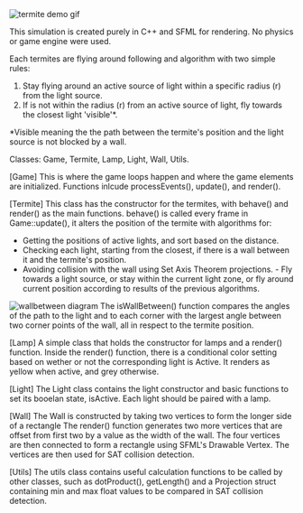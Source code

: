 <img src="https://res.cloudinary.com/dy6sxilvq/image/upload/v1734804010/TERMITE_DEMO_qxa1kt.gif" alt="termite demo gif">

This simulation is created purely in C++ and SFML for rendering. No physics or game engine were used.

Each termites are flying around following and algorithm with two simple rules:

1. Stay flying around an active source of light within a specific radius (r) from the light source.
2. If is not within the radius (r) from an active source of light, fly towards the closest light 'visible'*.

*Visible meaning the the path between the termite's position and the light source is not blocked by a wall.

Classes: Game, Termite, Lamp, Light, Wall, Utils.

[Game]
This is where the game loops happen and where the game elements are initialized.
Functions inlcude processEvents(), update(), and render().

[Termite]
This class has the constructor for the termites, with behave() and render() as the main functions.
behave() is called every frame in Game::update(), it alters the position of the termite with algorithms for:

- Getting the positions of active lights, and sort based on the distance.
- Checking each light, starting from the closest, if there is a wall between it and the termite's position.
- Avoiding collision with the wall using Set Axis Theorem projections. - Fly towards a light source, or stay within the current light zone, or fly around current position according to results of the previous algorithms.

<img class="mobileWid" src="https://res.cloudinary.com/dy6sxilvq/image/upload/v1734803933/wallbetween_irjkhw.png" alt="wallbetween diagram">
The isWallBetween() function compares the angles of the path to the light and to each corner with the largest angle between two corner points of the wall, all in respect to the termite position.

[Lamp]
A simple class that holds the constructor for lamps and a render() function.
Inside the render() function, there is a conditional color setting based on wether or not the corresponding light is Active. It renders as yellow when active, and grey otherwise.

[Light]
The Light class contains the light constructor and basic functions to set its booelan state, isActive. Each light should be paired with a lamp.

[Wall] The Wall is constructed by taking two vertices to form the longer side of a rectangle
The render() function generates two more vertices that are offset from first two by a value as the width of the wall.
The four vertices are then connected to form a rectangle using SFML's Drawable Vertex. The vertices are then used for SAT collision detection.

[Utils] The utils class contains useful calculation functions to be called by other classes, such as dotProduct(), getLength() and a Projection struct containing min and max float values to be compared in SAT collision detection.
